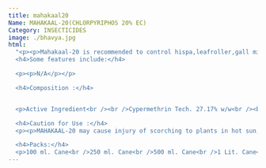 ```yaml
---
title: mahakaal20
Name: MAHAKAAL-20(CHLORPYRIPHOS 20% EC)
Category: INSECTICIDES
image: ./bhavya.jpg
html:
  "<p><p>Mahakaal-20 is recommended to control hispa,leafroller,gall midge,stem borer of Paddy,aphid,boll worms,whitefly &amp; cut worm of cotton and insect of vegetables,fruits and to control termite in building,wood and seed treatment &amp; soil treatment .</p></p>
  <h4>Some features include:</h4>

  <p><p>N/A</p></p>

  <h4>Composition :</h4>


  <p>Active Ingredient<br /><br />Cypermethrin Tech. 27.17% w/w<br /><br />Emulsifiers :Mixture of ethylene oxide &amp; Sulphonate alkyl Benzene (Anionic) 10.00% w/w<br /><br />Solvent :Xylene 47.58% w/w<br /><br />Cyclohexanone 15.25% w/w</p>

  <h4>Caution for Use :</h4>
  <p><p>MAHAKAAL-20 may cause injury of scorching to plants in hot sun, so spraying should be done in morning or evening .Avoid spray getting into eyes or nose, Wear protective clothing rubber gloves, face shield and dust mask.<br /><br />Do not eat,drink or smoke while spray .Wash hands and body parts exposed to during with soap and water.<br /><br />Keep for away from children , animal feed, food stuff, Store in cool and dry place. Destory empty containers .Do not use empty containers for storage of food,grains and animal feed.<br />Symptoms of poisoning :<br /><br />This product may cause irritation to the eyes and skin,excessive salivation,diarrhoea,lachrimation laboured breating etc.<br />Antidote:<br /><br />Gastric lavage if ingested,treat symptomatically,intravenous injection of Phenobarbital Diphenyl hydantion.</p></p>

  <h4>Packs:</h4>
  <p>100 ml. Cane<br />250 ml. Cane<br />500 ml. Cane<br />1 Lit. Cane</p>"
---
```

